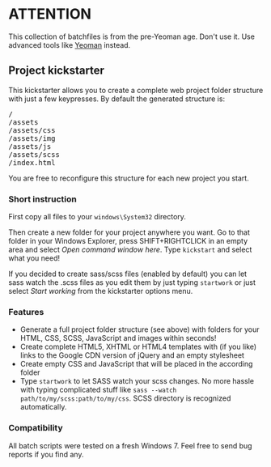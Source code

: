 # ATTENTION

This collection of batchfiles is from the pre-Yeoman age. Don't use it. Use advanced tools like [Yeoman](http://yeoman.io/) instead.

## Project kickstarter ##

This kickstarter allows you to create a complete web project folder structure with just a few keypresses. By default the generated structure is:

<pre>/
/assets
/assets/css
/assets/img
/assets/js
/assets/scss
/index.html</pre>

You are free to reconfigure this structure for each new project you start.

### Short instruction ###

First copy all files to your `windows\System32` directory. 

Then create a new folder for your project anywhere you want. 
Go to that folder in your Windows Explorer, press SHIFT+RIGHTCLICK in an empty area and select *Open command window here*. 
Type `kickstart` and select what you need!

If you decided to create sass/scss files (enabled by default) you can let sass watch the .scss files as you edit them by just typing `startwork` or just select *Start working* from the kickstarter options menu.


### Features ###

* Generate a full project folder structure (see above) with folders for your HTML, CSS, SCSS, JavaScript and images within seconds!
* Create complete HTML5, XHTML or HTML4 templates with (if you like) links to the Google CDN version of jQuery and an empty stylesheet
* Create empty CSS and JavaScript that will be placed in the according folder
* Type `startwork` to let SASS watch your scss changes. No more hassle with typing complicated stuff like `sass --watch path/to/my/scss:path/to/my/css`. SCSS directory is recognized automatically.


### Compatibility ###

All batch scripts were tested on a fresh Windows 7. Feel free to send bug reports if you find any.
